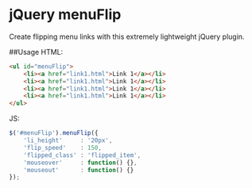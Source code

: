 jQuery menuFlip
===============

Create flipping menu links with this extremely lightweight jQuery plugin.

##Usage
HTML:
```html
<ul id="menuFlip">
    <li><a href="link1.html">Link 1</a></li>
    <li><a href="link1.html">Link 1</a></li>
    <li><a href="link1.html">Link 1</a></li>
    <li><a href="link1.html">Link 1</a></li>
</ul>
```

JS:
```js
$('#menuFlip').menuFlip({
    'li_height'     : '20px', 
    'flip_speed'    : 150, 
    'flipped_class' : 'flipped_item', 
    'mouseover'     : function() {}, 
    'mouseout'      : function() {}
});
```
